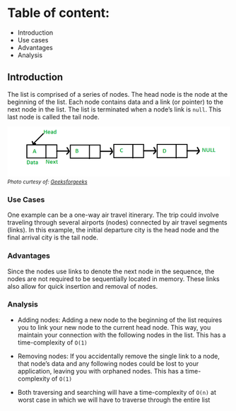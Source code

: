 # Table of content:
 - Introduction
 - Use cases
 - Advantages
 - Analysis

## Introduction

The list is comprised of a series of nodes. 
The head node is the node at the beginning of the list. Each node contains data and a link (or pointer) to the next node in the list. 
The list is terminated when a node’s link is `null`. This last node is called the tail node.

![linked_list](linked_list.png)
<small>_Photo curtesy of: [Geeksforgeeks](https://www.geeksforgeeks.org/data-structures/linked-list/)_</small>
### Use Cases
One example can be a one-way air travel itinerary. The trip could involve traveling through several airports (nodes) connected by air travel segments (links). In this example, the initial departure city is the head node and the final arrival city is the tail node.


### Advantages
Since the nodes use links to denote the next node in the sequence, the nodes are not required to be sequentially located in memory.
 These links also allow for quick insertion and removal of nodes.


### Analysis
-  Adding nodes: Adding a new node to the beginning of the list requires you to link your new node to the current head node. This way, you maintain your connection with the following nodes in the list. This has a time-complexity of `O(1)`


- Removing nodes: If you accidentally remove the single link to a node, that node’s data and any following nodes could be lost to your application, leaving you with orphaned nodes. This has a time-complexity of `O(1)`

- Both traversing and searching will have a time-complexity of `O(n)` at worst case in which we will have to traverse through the entire list